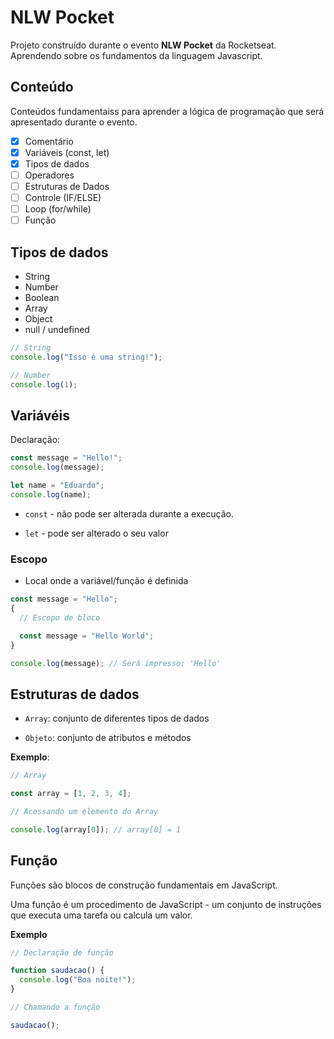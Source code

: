 # NLW Pocket

Projeto construído durante o evento **NLW Pocket** da Rocketseat. Aprendendo sobre os fundamentos da linguagem Javascript.

## Conteúdo

Conteúdos fundamentaiss para aprender a lógica de programação que será apresentado durante o evento.

- [x] Comentário
- [x] Variáveis (const, let)
- [x] Tipos de dados
- [ ] Operadores
- [ ] Estruturas de Dados
- [ ] Controle (IF/ELSE)
- [ ] Loop (for/while)
- [ ] Função

## Tipos de dados

- String
- Number
- Boolean
- Array
- Object
- null / undefined

```javascript
// String
console.log("Isso é uma string!");

// Number
console.log(1);
```

## Variávéis

Declaração:

```javascript
const message = "Hello!";
console.log(message);

let name = "Eduardo";
console.log(name);
```

- `const` - não pode ser alterada durante a execução.

- `let` - pode ser alterado o seu valor

### Escopo

- Local onde a variável/função é definida

```javascript
const message = "Hello";
{
  // Escopo de bloco

  const message = "Hello World";
}

console.log(message); // Será impresso: 'Hello'
```

## Estruturas de dados

- `Array`: conjunto de diferentes tipos de dados

- `Objeto`: conjunto de atributos e métodos

**Exemplo**:

```javascript
// Array

const array = [1, 2, 3, 4];

// Acessando um elemento do Array

console.log(array[0]); // array[0] = 1
```

## Função

Funções são blocos de construção fundamentais em JavaScript.

Uma função é um procedimento de JavaScript - um conjunto de instruções que executa uma tarefa ou calcula um valor.

**Exemplo**

```javascript
// Declaração de função

function saudacao() {
  console.log("Boa noite!");
}

// Chamando a função

saudacao();
```
